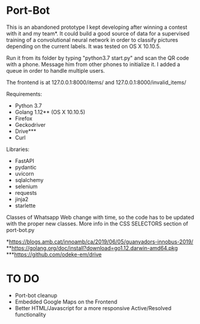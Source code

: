 # Port-Bot

This is an abandoned prototype I kept developing after winning a contest with it and my team*. It could build a good source of data for a supervised training of a convolutional neural network in order to classify pictures depending on the current labels. It was tested on OS X 10.10.5. 

Run it from its folder by typing "python3.7 start.py" and scan the QR code with a phone. Message him from other phones to initialize it. I added a queue in order to handle multiple users.

The frontend is at 127.0.0.1:8000/items/ and 127.0.0.1:8000/invalid_items/

Requirements:
 - Python 3.7
 - Golang 1.12** (OS X 10.10.5)
 - Firefox
 - Geckodriver
 - Drive***
 - Curl
 
Libraries:
 - FastAPI
 - pydantic
 - uvicorn
 - sqlalchemy
 - selenium
 - requests
 - jinja2
 - starlette


Classes of Whatsapp Web change with time, so the code has to be updated with the proper new classes. More info in the CSS SELECTORS section of port-bot.py

*https://blogs.amb.cat/innoamb/ca/2019/06/05/guanyadors-innobus-2019/
**https://golang.org/doc/install?download=go1.12.darwin-amd64.pkg  
***https://github.com/odeke-em/drive
  
  
# TO DO

* Port-bot cleanup
* Embedded Google Maps on the Frontend
* Better HTML/Javascript for a more responsive Active/Resolved functionality
